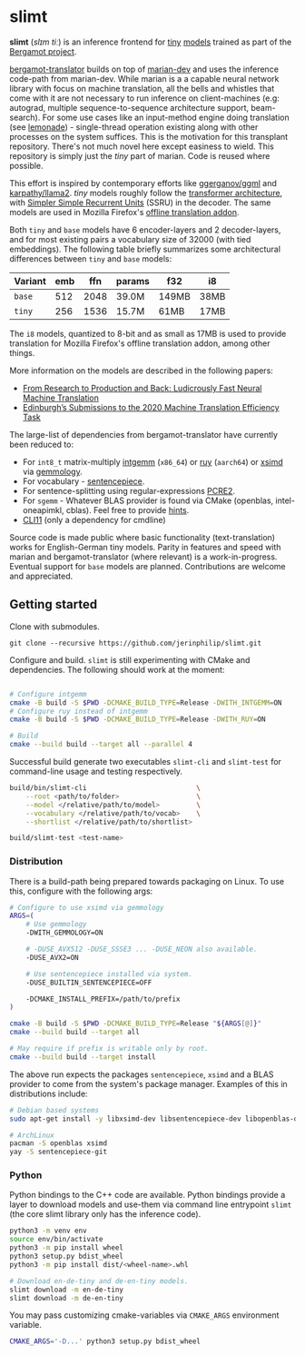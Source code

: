# slimt

**slimt** (_slɪm tiː_) is an inference frontend for
[tiny](https://github.com/browsermt/students/tree/master/deen/ende.student.tiny11)
[models](https://github.com/browsermt/students) trained as part of the
[Bergamot project](https://browser.mt/).

[bergamot-translator](https://github.com/browsermt/bergamot-translator/) builds
on top of [marian-dev](https://github.com/marian-nmt/marian-dev) and uses the
inference code-path from marian-dev. While marian is a a capable neural network
library with focus on machine translation, all the bells and whistles that come
with it are not necessary to run inference on client-machines (e.g: autograd,
multiple sequence-to-sequence architecture support, beam-search). For some use
cases like an input-method engine doing translation (see
[lemonade](https://github.com/jerinphilip/lemonade)) - single-thread operation
existing along with other processes on the system suffices. This is the
motivation for this transplant repository. There's not much novel here except
easiness to wield. This repository is simply just the _tiny_ part of marian.
Code is reused where possible.

This effort is inspired by contemporary efforts like
[ggerganov/ggml](https://github.com/ggerganov/ggml) and
[karpathy/llama2](https://github.com/karpathy/llama2.c). _tiny_ models roughly
follow the [transformer architecture](https://arxiv.org/abs/1706.03762), with
[Simpler Simple Recurrent Units](https://aclanthology.org/D19-5632/) (SSRU) in
the decoder. The same models are used in Mozilla Firefox's [offline translation
addon](https://addons.mozilla.org/en-US/firefox/addon/firefox-translations/).

Both `tiny` and `base` models have 6 encoder-layers and 2 decoder-layers, and
for most existing pairs a vocabulary size of 32000 (with tied embeddings). The
following table briefly summarizes some architectural differences between
`tiny` and `base` models:

| Variant | emb | ffn  | params | f32   | i8   |
| ------- | --- | ---  | ------ | ----- | ---- |
| `base`  | 512 | 2048 | 39.0M  | 149MB | 38MB |
| `tiny`  | 256 | 1536 | 15.7M  | 61MB  | 17MB |

The `i8` models, quantized to 8-bit and as small as 17MB is used to provide
translation for Mozilla Firefox's offline translation addon, among other
things.

More information on the models are described in the following papers:

* [From Research to Production and Back: Ludicrously Fast Neural Machine Translation](https://aclanthology.org/D19-5632)
* [Edinburgh’s Submissions to the 2020 Machine Translation Efficiency Task](https://aclanthology.org/2020.ngt-1.26/)


The large-list of dependencies from bergamot-translator have currently been
reduced to:

* For `int8_t` matrix-multiply [intgemm](https://github.com/kpu/intgemm)
  (`x86_64`) or [ruy](https://github.com/google/ruy) (`aarch64`) or
  [xsimd](https://github.com/xtensor-stack/xsimd) via
  [gemmology](https://github.com/mozilla/gemmology).
* For vocabulary - [sentencepiece](https://github.com/browsermt/sentencepiece). 
* For sentence-splitting using regular-expressions
  [PCRE2](https://github.com/PCRE2Project/pcre2).
* For `sgemm` - Whatever BLAS provider is found via CMake (openblas,
  intel-oneapimkl, cblas).  Feel free to provide
  [hints](https://cmake.org/cmake/help/latest/module/FindBLAS.html#blas-lapack-vendors). 
* [CLI11](https://github.com/CLIUtils/CLI11/) (only a dependency for cmdline) 

Source code is made public where basic functionality (text-translation) works
for English-German tiny models. Parity in features and speed with marian and
bergamot-translator (where relevant) is a work-in-progress. Eventual support for
`base` models are planned. Contributions are welcome and appreciated.


## Getting started

Clone with submodules.

```
git clone --recursive https://github.com/jerinphilip/slimt.git
```

Configure and build. `slimt` is still experimenting with CMake and
dependencies. The following should work at the moment:


```bash

# Configure intgemm
cmake -B build -S $PWD -DCMAKE_BUILD_TYPE=Release -DWITH_INTGEMM=ON 
# Configure ruy instead of intgemm
cmake -B build -S $PWD -DCMAKE_BUILD_TYPE=Release -DWITH_RUY=ON

# Build
cmake --build build --target all --parallel 4
```

Successful build generate two executables `slimt-cli` and `slimt-test` for
command-line usage and testing respectively.

```bash
build/bin/slimt-cli                           \
    --root <path/to/folder>                   \
    --model </relative/path/to/model>         \
    --vocabulary </relative/path/to/vocab>    \
    --shortlist </relative/path/to/shortlist>

build/slimt-test <test-name>
```

### Distribution

There is a build-path being prepared towards packaging on Linux. To use this,
configure with the following args:

```bash
# Configure to use xsimd via gemmology
ARGS=(
    # Use gemmology
    -DWITH_GEMMOLOGY=ON               

    # -DUSE_AVX512 -DUSE_SSSE3 ... -DUSE_NEON also available.
    -DUSE_AVX2=ON                          

    # Use sentencepiece installed via system.
    -DUSE_BUILTIN_SENTENCEPIECE=OFF        

    -DCMAKE_INSTALL_PREFIX=/path/to/prefix
)

cmake -B build -S $PWD -DCMAKE_BUILD_TYPE=Release "${ARGS[@]}"
cmake --build build --target all

# May require if prefix is writable only by root.
cmake --build build --target install 
```

The above run expects the packages `sentencepiece`, `xsimd` and a BLAS provider
to come from the system's package manager. Examples of this in distributions
include:

```bash
# Debian based systems
sudo apt-get install -y libxsimd-dev libsentencepiece-dev libopenblas-dev

# ArchLinux
pacman -S openblas xsimd
yay -S sentencepiece-git
```


### Python

Python bindings to the C++ code are available.  Python bindings provide a layer
to download models and use-them via command line entrypoint `slimt` (the core
slimt library only has the inference code).

```bash
python3 -m venv env
source env/bin/activate
python3 -m pip install wheel
python3 setup.py bdist_wheel
python3 -m pip install dist/<wheel-name>.whl

# Download en-de-tiny and de-en-tiny models.
slimt download -m en-de-tiny
slimt download -m de-en-tiny
```

You may pass customizing cmake-variables via `CMAKE_ARGS` environment variable.

```bash
CMAKE_ARGS='-D...' python3 setup.py bdist_wheel
```
